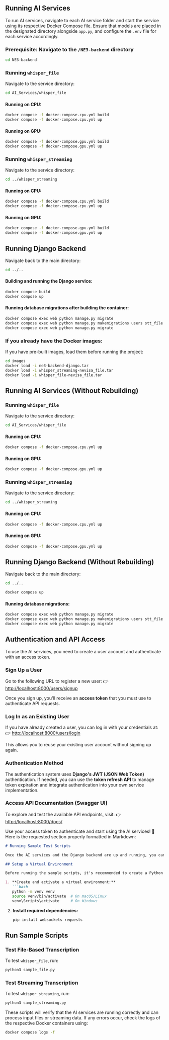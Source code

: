 ## Running AI Services

To run AI services, navigate to each AI service folder and start the service using its respective Docker Compose file. Ensure that models are placed in the designated directory alongside `app.py`, and configure the `.env` file for each service accordingly.

### Prerequisite: Navigate to the `/NE3-backend` directory

```bash
cd NE3-backend
```

### Running `whisper_file`

Navigate to the service directory:
```bash
cd AI_Services/whisper_file
```

#### Running on CPU:
```bash
docker compose -f docker-compose.cpu.yml build
docker compose -f docker-compose.cpu.yml up
```

#### Running on GPU:
```bash
docker compose -f docker-compose.gpu.yml build
docker compose -f docker-compose.gpu.yml up
```

### Running `whisper_streaming`

Navigate to the service directory:
```bash
cd ../whisper_streaming
```

#### Running on CPU:
```bash
docker compose -f docker-compose.cpu.yml build
docker compose -f docker-compose.cpu.yml up
```

#### Running on GPU:
```bash
docker compose -f docker-compose.gpu.yml build
docker compose -f docker-compose.gpu.yml up
```

## Running Django Backend

Navigate back to the main directory:
```bash
cd ../..
```

#### Building and running the Django service:
```bash
docker compose build
docker compose up
```

#### Running database migrations after building the container:
```bash
docker compose exec web python manage.py migrate
docker compose exec web python manage.py makemigrations users stt_file
docker compose exec web python manage.py migrate
```

### If you already have the Docker images:

If you have pre-built images, load them before running the project:
```bash
cd images
docker load -i ne3-backend-django.tar
docker load -i whisper_streaming-nevisa_file.tar
docker load -i whisper_file-nevisa_file.tar
```

## Running AI Services (Without Rebuilding)

### Running `whisper_file`
Navigate to the service directory:
```bash
cd AI_Services/whisper_file
```

#### Running on CPU:
```bash
docker compose -f docker-compose.cpu.yml up
```

#### Running on GPU:
```bash
docker compose -f docker-compose.gpu.yml up
```

### Running `whisper_streaming`
Navigate to the service directory:
```bash
cd ../whisper_streaming
```

#### Running on CPU:
```bash
docker compose -f docker-compose.cpu.yml up
```

#### Running on GPU:
```bash
docker compose -f docker-compose.gpu.yml up
```

## Running Django Backend (Without Rebuilding)

Navigate back to the main directory:
```bash
cd ../..
```

```bash
docker compose up
```

#### Running database migrations:
```bash
docker compose exec web python manage.py migrate
docker compose exec web python manage.py makemigrations users stt_file
docker compose exec web python manage.py migrate
```

## Authentication and API Access

To use the AI services, you need to create a user account and authenticate with an access token.

### **Sign Up a User**
Go to the following URL to register a new user:
👉 [http://localhost:8000/users/signup](http://localhost:8000/users/signup)

Once you sign up, you'll receive an **access token** that you must use to authenticate API requests.

### **Log In as an Existing User**
If you have already created a user, you can log in with your credentials at:
👉 [http://localhost:8000/users/login](http://localhost:8000/users/login)

This allows you to reuse your existing user account without signing up again.

### **Authentication Method**
The authentication system uses **Django's JWT (JSON Web Token)** authentication. If needed, you can use the **token refresh API** to manage token expiration and integrate authentication into your own service implementation.

### **Access API Documentation (Swagger UI)**
To explore and test the available API endpoints, visit:
👉 [http://localhost:8000/docs/](http://localhost:8000/docs/)

Use your access token to authenticate and start using the AI services! 🚀
Here is the requested section properly formatted in Markdown:

```md
# Running Sample Test Scripts

Once the AI services and the Django backend are up and running, you can test the system using the provided sample scripts.

## Setup a Virtual Environment

Before running the sample scripts, it's recommended to create a Python virtual environment and install the necessary dependencies:

1. **Create and activate a virtual environment:**
   ```bash
   python -m venv venv
   source venv/bin/activate  # On macOS/Linux
   venv\Scripts\activate     # On Windows
   ```

2. **Install required dependencies:**
   ```bash
   pip install websockets requests
   ```

## Run Sample Scripts

### **Test File-Based Transcription**

To test `whisper_file`, run:
```bash
python3 sample_file.py
```

### **Test Streaming Transcription**

To test `whisper_streaming`, run:
```bash
python3 sample_streaming.py
```

These scripts will verify that the AI services are running correctly and can process input files or streaming data. If any errors occur, check the logs of the respective Docker containers using:

```bash
docker compose logs -f
```
